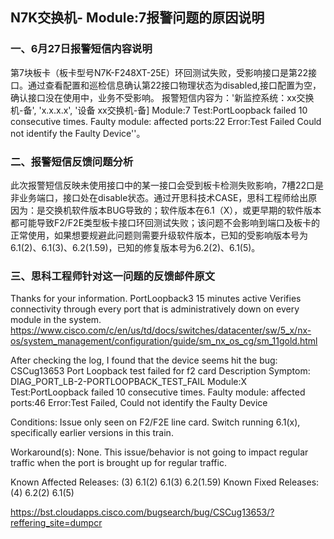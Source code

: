 ## N7K交换机- Module:7报警问题的原因说明
### 一、6月27日报警短信内容说明
第7块板卡（板卡型号N7K-F248XT-25E）环回测试失败，受影响接口是第22接口。通过查看配置和巡检信息确认第22接口物理状态为disabled,接口配置为空，确认接口没在使用中，业务不受影响。
报警短信内容为：'新监控系统：xx交换机-备', 'x.x.x.x', '设备 xx交换机-备] Module:7 Test:PortLoopback failed 10 consecutive times. Faulty module: affected ports:22 Error:Test Failed Could not identify the Faulty Device''。
### 二、报警短信反馈问题分析
此次报警短信反映未使用接口中的某一接口会受到板卡检测失败影响，7槽22口是非业务端口，接口处在disable状态。通过开思科技术CASE，思科工程师给出原因为：是交换机软件版本BUG导致的；软件版本在6.1（X），或更早期的软件版本都可能导致F2/F2E类型板卡接口环回测试失败；该问题不会影响到端口及板卡的正常使用，如果想要规避此问题则需要升级软件版本，已知的受影响版本号为6.1(2)、6.1(3)、6.2(1.59)，已知的修复版本号为6.2(2)、6.1(5)。
### 三、思科工程师针对这一问题的反馈邮件原文
Thanks for your information.
PortLoopback3
15 minutes	active	Verifies connectivity through every port that is administratively down on every module in the system.
https://www.cisco.com/c/en/us/td/docs/switches/datacenter/sw/5_x/nx-os/system_management/configuration/guide/sm_nx_os_cg/sm_11gold.html
 
After checking the log, I found that the device seems hit the bug:
CSCug13653
Port Loopback test failed for f2 card
Description
Symptom:
DIAG_PORT_LB-2-PORTLOOPBACK_TEST_FAIL Module:X Test:PortLoopback failed 10 consecutive times. Faulty module: affected ports:46 Error:Test Failed, Could not identify the Faulty Device

Conditions:
Issue only seen on F2/F2E line card.
Switch running 6.1(x), specifically earlier versions in this train.

Workaround(s):
None.
This issue/behavior is not going to impact regular traffic when the port is brought up for regular traffic.
 
Known Affected Releases:	(3)
6.1(2)
6.1(3)
6.2(1.59)
Known Fixed Releases:	(4)
6.2(2)
6.1(5)
 
https://bst.cloudapps.cisco.com/bugsearch/bug/CSCug13653/?reffering_site=dumpcr
 



